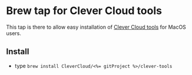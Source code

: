 # Brew tap for Clever Cloud tools

This tap is there to allow easy installation of [Clever Cloud tools](https://github.com/CleverCloud/clever-tools) for MacOS users.

## Install

- type `brew install CleverCloud/<%= gitProject %>/clever-tools`
